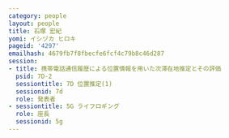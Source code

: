 ```yaml
---
category: people
layout: people
title: 石塚 宏紀
yomi: イシヅカ ヒロキ
pageid: '4297'
emailhash: 4679fb7f8fbecfe6fcf4c79b8c46d287
session:
- title: 携帯電話通信履歴による位置情報を用いた次滞在地推定とその評価
  psid: 7D-2
  sessiontitle: 7D 位置推定(1)
  sessionid: 7d
  role: 発表者
- sessiontitle: 5G ライフロギング
  role: 座長
  sessionid: 5g
---
```

